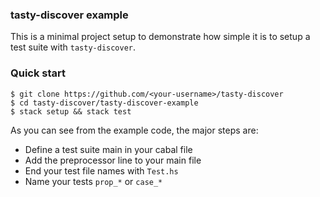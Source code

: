 ### tasty-discover example

This is a minimal project setup to demonstrate how simple it is to setup a test
suite with `tasty-discover`.

### Quick start

```
$ git clone https://github.com/<your-username>/tasty-discover
$ cd tasty-discover/tasty-discover-example
$ stack setup && stack test
```

As you can see from the example code, the major steps are:

  - Define a test suite main in your cabal file
  - Add the preprocessor line to your main file
  - End your test file names with `Test.hs`
  - Name your tests `prop_*` or `case_*`

[rootreadme]: https://github.com/lwm/tasty-discover/blob/master/README.md
